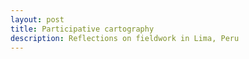 ```yaml
---
layout: post
title: Participative cartography
description: Reflections on fieldwork in Lima, Peru
---
```



